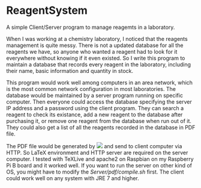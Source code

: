# ReagentSystem
A simple Client/Server program to manage reagemts in a laboratory.

When I was working at a chemistry laboratory, I noticed that the reagents management is quite messy. There is not a updated database for all the reagents we have, so anyone who wanted a reagent had to look for it everywhere without knowing if it even existed. So I write this program to maintain a database that records every reagent in the laboratory, including their name, basic information and quantity in stock.

This program would work well among computers in an area network, which is the most common network configuration in most laboratories. The database would be maintained by a server program running on specific computer. Then everyone could access the database specifying the server IP address and a password using the client program. They can search a reagent to check its existance, add a new reagent to the database after purchasing it, or remove one reagent from the database when run out of it. They could also get a list of all the reagents recorded in the database in PDF file.

The PDF file would be generated by <img src="http://www.forkosh.com/mathtex.cgi?%20\LaTeX"> and send to client computer via HTTP. So LaTeX environment and HTTP server are required on the server computer. I tested with TeXLive and apache2 on Raspbian on my Raspberry Pi B board and it worked well. If you want to run the server on other kind of OS, you might have to modify the *Server/pdf/compile.sh* first. The client could work well on any system with JRE 7 and higher.
